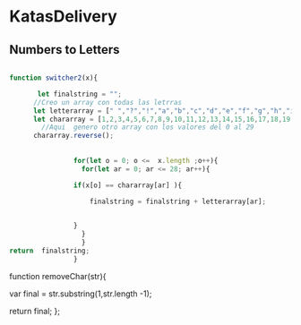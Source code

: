 # KatasDelivery

## Numbers to Letters

```javascript

function switcher2(x){

       let finalstring = "";
      //Creo un array con todas las letrras
      let letterarray = [" ","?","!","a","b","c","d","e","f","g","h","i","j","k","l","m","n","o","p","q","r","s","t","u","v","w","x","y","z"];
      let chararray = [1,2,3,4,5,6,7,8,9,10,11,12,13,14,15,16,17,18,19,20,21,22,23,24,25,26,27,28,29];
        //Aqui  genero otro array con los valores del 0 al 29
      chararray.reverse();
 
      
                for(let o = 0; o <=  x.length ;o++){
                  for(let ar = 0; ar <= 28; ar++){

                if(x[o] == chararray[ar] ){

                    finalstring = finalstring + letterarray[ar];

               
                }
                  }
                  }
return  finalstring;
                }

```

  
function removeChar(str){

var final = str.substring(1,str.length -1);

return final;
};

